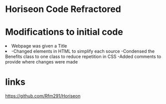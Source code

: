 # Horiseon Code Refractored

# Modifications to initial code
<li>Webpage was given a Title<li>
-Changed elements in HTML to simplify each source
-Condensed the Benefits class to one class to reduce repetition in CSS
-Added comments to provide where changes were made

# links 
https://github.com/Rfm291/Horiseon
